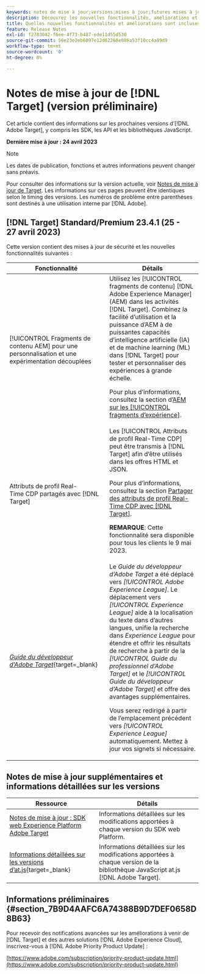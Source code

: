 ```yaml
---
keywords: notes de mise à jour;versions;mises à jour;futures mises à jour;améliorations;nouvelles fonctionnalités;correctifs;préliminaire
description: Découvrez les nouvelles fonctionnalités, améliorations et correctifs de la prochaine version dʼ [!DNL Adobe Target], notamment les SDK, les API et les bibliothèques JavaScript.
title: Quelles nouvelles fonctionnalités et améliorations sont incluses dans la prochaine version de  [!DNL Target]  ?
feature: Release Notes
exl-id: f2783042-f6ee-4f73-b487-ede11d55d530
source-git-commit: 56e23e2eb6097e12d62268e086a53f10cc4a89d9
workflow-type: tm+mt
source-wordcount: '0'
ht-degree: 0%

---
```


# Notes de mise à jour de [!DNL Target] (version préliminaire)

Cet article contient des informations sur les prochaines versions d’[!DNL Adobe Target], y compris les SDK, les API et les bibliothèques JavaScript.

**Dernière mise à jour : 24 avril 2023**

>[!NOTE]
>
>Les dates de publication, fonctions et autres informations peuvent changer sans préavis.
>
>Pour consulter des informations sur la version actuelle, voir [Notes de mise à jour de Target](release-notes.md). Les informations sur ces pages peuvent être identiques selon le timing des versions. Les numéros de problème entre parenthèses sont destinés à une utilisation interne par [!DNL Adobe].

## [!DNL Target] Standard/Premium 23.4.1 (25 - 27 avril 2023)

Cette version contient des mises à jour de sécurité et les nouvelles fonctionnalités suivantes :

| Fonctionnalité | Détails |
|--- |--- |
| [!UICONTROL Fragments de contenu AEM] pour une personnalisation et une expérimentation découplées | Utilisez les [!UICONTROL fragments de contenu] [!DNL Adobe Experience Manager] (AEM) dans les activités [!DNL Target]. Combinez la facilité d’utilisation et la puissance d’AEM à de puissantes capacités d’intelligence artificielle (IA) et de machine learning (ML) dans [!DNL Target] pour tester et personnaliser des expériences à grande échelle.<P>Pour plus d’informations, consultez la section d’[AEM sur les [!UICONTROL fragments d’expérience]](/help/main/c-integrating-target-with-mac/aem/content-fragments-aem.md). |
| Attributs de profil Real-Time CDP partagés avec [!DNL Target] | Les [!UICONTROL Attributs de profil Real-Time CDP] peut être transmis à [!DNL Target] afin d’être utilisés dans les offres HTML et JSON.<P>Pour plus d’informations, consultez la section [Partager des attributs de profil Real-Time CDP avec [!DNL Target]](/help/main/c-integrating-target-with-mac/integrating-with-rtcdp.md#rtcdp-profile-attributes).<p>**REMARQUE**: Cette fonctionnalité sera disponible pour tous les clients le 9 mai 2023. |
| [*Guide du développeur d’Adobe Target*](https://experienceleague.adobe.com/docs/target-dev/developer/overview.html){target=_blank} | Le *Guide du développeur d’Adobe Target* a été déplacé vers *[!UICONTROL Adobe Experience League]*. Le déplacement vers *[!UICONTROL Experience League]* aide à la localisation du texte dans d’autres langues, unifie la recherche dans *Experience League* pour étendre et offrir les résultats de recherche à partir de la *[!UICONTROL Guide du professionnel d’Adobe Target]* et le *[!UICONTROL Guide du développeur d’Adobe Target]* et offre des avantages supplémentaires.<P>Vous serez redirigé à partir de l’emplacement précédent vers *[!UICONTROL Experience League]* automatiquement. Mettez à jour vos signets si nécessaire. |

## Notes de mise à jour supplémentaires et informations détaillées sur les versions

| Ressource | Détails |
|--- |--- |
| [Notes de mise à jour : SDK web Experience Platform Adobe Target](https://experienceleague.adobe.com/docs/experience-platform/edge/release-notes.html?lang=fr) | Informations détaillées sur les modifications apportées à chaque version du SDK web Platform. |
| [Informations détaillées sur les versions d’at.js](https://experienceleague.corp.adobe.com/docs/target-dev/developer/client-side/at-js-implementation/target-atjs-versions.html){target=_blank} | Informations détaillées sur les modifications apportées à chaque version de la bibliothèque JavaScript at.js [!DNL Adobe Target]. |

## Informations préliminaires {#section_7B9D4AAFC6A74388B9D7DEF0658D8B63}

Pour recevoir des notifications avancées sur les améliorations à venir de [!DNL Target] et des autres solutions [!DNL Adobe Experience Cloud], inscrivez-vous à [!DNL Adobe Priority Product Update] :

[https://www.adobe.com/subscription/priority-product-update.html](https://www.adobe.com/subscription/priority-product-update.html)
